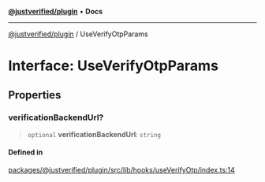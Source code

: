 [**@justverified/plugin**](../README.md) • **Docs**

***

[@justverified/plugin](../globals.md) / UseVerifyOtpParams

# Interface: UseVerifyOtpParams

## Properties

### verificationBackendUrl?

> `optional` **verificationBackendUrl**: `string`

#### Defined in

[packages/@justverified/plugin/src/lib/hooks/useVerifyOtp/index.ts:14](https://github.com/JustaName-id/JustaName-sdk/blob/dc845c10af242e3ca87d95ef392516ac0bfa8b95/packages/@justverified/plugin/src/lib/hooks/useVerifyOtp/index.ts#L14)
